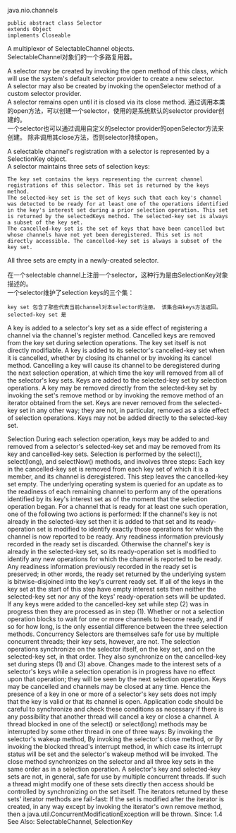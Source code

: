 java.nio.channels  

    public abstract class Selector
    extends Object
    implements Closeable

A multiplexor of SelectableChannel objects.  
SelectableChannel对象们的一个多路复用器。  

A selector may be created by invoking the open method of this class, which will use the system's default selector provider to create a new selector.   
A selector may also be created by invoking the openSelector method of a custom selector provider.  
A selector remains open until it is closed via its close method. 
通过调用本类的open方法，可以创建一个selector，使用的是系统默认的selector provider创建的。  
一个selector也可以通过调用自定义的selector provider的openSelector方法来创建。 
除非调用其close方法，否则selector持续open。  

A selectable channel's registration with a selector is represented by a SelectionKey object.   
A selector maintains three sets of selection keys:  

    The key set contains the keys representing the current channel registrations of this selector. This set is returned by the keys method.
    The selected-key set is the set of keys such that each key's channel was detected to be ready for at least one of the operations identified in the key's interest set during a prior selection operation. This set is returned by the selectedKeys method. The selected-key set is always a subset of the key set.
    The cancelled-key set is the set of keys that have been cancelled but whose channels have not yet been deregistered. This set is not directly accessible. The cancelled-key set is always a subset of the key set.
All three sets are empty in a newly-created selector.    

在一个selectable channel上注册一个selector，这种行为是由SelectionKey对象描述的。  
一个selector维护了selection keys的三个集：

    key set 包含了那些代表当前channel对本selector的注册。 该集合由keys方法返回。  
    selected-key set 是



A key is added to a selector's key set as a side effect of registering a channel via the channel's register method. Cancelled keys are removed from the key set during selection operations. The key set itself is not directly modifiable.
A key is added to its selector's cancelled-key set when it is cancelled, whether by closing its channel or by invoking its cancel method. Cancelling a key will cause its channel to be deregistered during the next selection operation, at which time the key will removed from all of the selector's key sets. 
Keys are added to the selected-key set by selection operations. A key may be removed directly from the selected-key set by invoking the set's remove method or by invoking the remove method of an iterator obtained from the set. Keys are never removed from the selected-key set in any other way; they are not, in particular, removed as a side effect of selection operations. Keys may not be added directly to the selected-key set.

Selection
During each selection operation, keys may be added to and removed from a selector's selected-key set and may be removed from its key and cancelled-key sets. Selection is performed by the select(), select(long), and selectNow() methods, and involves three steps:
Each key in the cancelled-key set is removed from each key set of which it is a member, and its channel is deregistered. This step leaves the cancelled-key set empty.
The underlying operating system is queried for an update as to the readiness of each remaining channel to perform any of the operations identified by its key's interest set as of the moment that the selection operation began. For a channel that is ready for at least one such operation, one of the following two actions is performed:
If the channel's key is not already in the selected-key set then it is added to that set and its ready-operation set is modified to identify exactly those operations for which the channel is now reported to be ready. Any readiness information previously recorded in the ready set is discarded.
Otherwise the channel's key is already in the selected-key set, so its ready-operation set is modified to identify any new operations for which the channel is reported to be ready. Any readiness information previously recorded in the ready set is preserved; in other words, the ready set returned by the underlying system is bitwise-disjoined into the key's current ready set.
If all of the keys in the key set at the start of this step have empty interest sets then neither the selected-key set nor any of the keys' ready-operation sets will be updated.
If any keys were added to the cancelled-key set while step (2) was in progress then they are processed as in step (1).
Whether or not a selection operation blocks to wait for one or more channels to become ready, and if so for how long, is the only essential difference between the three selection methods.
Concurrency
Selectors are themselves safe for use by multiple concurrent threads; their key sets, however, are not.
The selection operations synchronize on the selector itself, on the key set, and on the selected-key set, in that order. They also synchronize on the cancelled-key set during steps (1) and (3) above.
Changes made to the interest sets of a selector's keys while a selection operation is in progress have no effect upon that operation; they will be seen by the next selection operation.
Keys may be cancelled and channels may be closed at any time. Hence the presence of a key in one or more of a selector's key sets does not imply that the key is valid or that its channel is open. Application code should be careful to synchronize and check these conditions as necessary if there is any possibility that another thread will cancel a key or close a channel.
A thread blocked in one of the select() or select(long) methods may be interrupted by some other thread in one of three ways:
By invoking the selector's wakeup method,
By invoking the selector's close method, or
By invoking the blocked thread's interrupt method, in which case its interrupt status will be set and the selector's wakeup method will be invoked.
The close method synchronizes on the selector and all three key sets in the same order as in a selection operation. 
A selector's key and selected-key sets are not, in general, safe for use by multiple concurrent threads. If such a thread might modify one of these sets directly then access should be controlled by synchronizing on the set itself. The iterators returned by these sets' iterator methods are fail-fast: If the set is modified after the iterator is created, in any way except by invoking the iterator's own remove method, then a java.util.ConcurrentModificationException will be thrown.
Since:
1.4
See Also:
SelectableChannel, SelectionKey